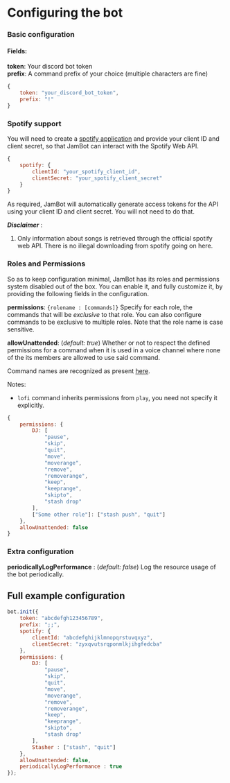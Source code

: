 # Configuring the bot

### Basic configuration

#### Fields:

**token**: Your discord bot token\
**prefix**: A command prefix of your choice (multiple characters are fine)

```js
{
    token: "your_discord_bot_token",
    prefix: "!"
}
```

### Spotify support

You will need to create a [spotify application](https://developer.spotify.com/dashboard/) and provide your client ID and client secret, so that JamBot can interact with the Spotify Web API.

```js
{
    spotify: {
        clientId: "your_spotify_client_id",
        clientSecret: "your_spotify_client_secret"
    }
}
```

As required, JamBot will automatically generate access tokens for the API using your client ID and client secret. You will not need to do that.


**_Disclaimer_** :

1. Only information about songs is retrieved through the official spotify web API. There is no illegal downloading from spotify going on here.

### Roles and Permissions

So as to keep configuration minimal, JamBot has its roles and permissions system disabled out of the box. You can enable it, and fully customize it, by providing the following fields in the configuration.

**permissions**: `{rolename : [commands]}` Specify for each role, the commands that will be _exclusive_ to that role. You can also configure commands to be exclusive to multiple roles. Note that the role name is case sensitive.

**allowUnattended**: (_default: true_) Whether or not to respect the defined permissions for a command when it is used in a voice channel where none of the its members are allowed to use said command.

Command names are recognized as present [here](COMMANDS.md#table-of-contents).

Notes:

-   `lofi` command inherits permissions from `play`, you need not specify it explicitly.

```js
{
    permissions: {
        DJ: [
            "pause",
            "skip",
            "quit",
            "move",
            "moverange",
            "remove",
            "removerange",
            "keep",
            "keeprange",
            "skipto",
            "stash drop"
        ],
        ["Some other role"]: ["stash push", "quit"]
    },
    allowUnattended: false
}
```

### Extra configuration

**periodicallyLogPerformance** : (_default: false_) Log the resource usage of the bot periodically.

## Full example configuration

```js
bot.init({
    token: "abcdefgh123456789",
    prefix: ";;",
    spotify: {
        clientId: "abcdefghijklmnopqrstuvqxyz",
        clientSecret: "zyxqvutsrqponmlkjihgfedcba"
    },
    permissions: {
        DJ: [
            "pause",
            "skip",
            "quit",
            "move",
            "moverange",
            "remove",
            "removerange",
            "keep",
            "keeprange",
            "skipto",
            "stash drop"
        ],
        Stasher : ["stash", "quit"]
    },
    allowUnattended: false,
    periodicallyLogPerformance : true
});
```
